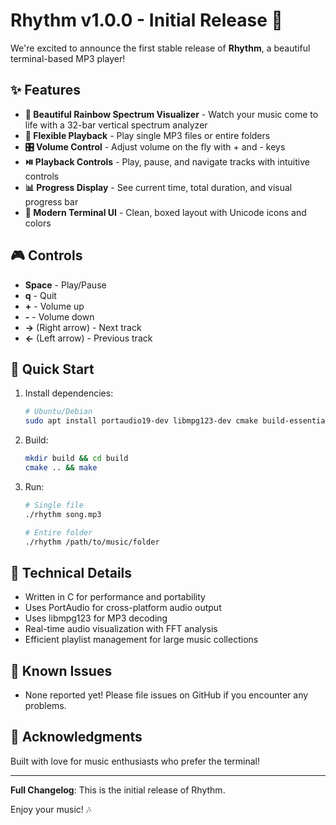 # Rhythm v1.0.0 - Initial Release 🎵

We're excited to announce the first stable release of **Rhythm**, a beautiful terminal-based MP3 player!

## ✨ Features

- **🎨 Beautiful Rainbow Spectrum Visualizer** - Watch your music come to life with a 32-bar vertical spectrum analyzer
- **📁 Flexible Playback** - Play single MP3 files or entire folders
- **🎛️ Volume Control** - Adjust volume on the fly with + and - keys
- **⏯️ Playback Controls** - Play, pause, and navigate tracks with intuitive controls
- **📊 Progress Display** - See current time, total duration, and visual progress bar
- **🎵 Modern Terminal UI** - Clean, boxed layout with Unicode icons and colors

## 🎮 Controls

- **Space** - Play/Pause
- **q** - Quit
- **+** - Volume up
- **-** - Volume down
- **→** (Right arrow) - Next track
- **←** (Left arrow) - Previous track

## 🚀 Quick Start

1. Install dependencies:
   ```bash
   # Ubuntu/Debian
   sudo apt install portaudio19-dev libmpg123-dev cmake build-essential
   ```

2. Build:
   ```bash
   mkdir build && cd build
   cmake .. && make
   ```

3. Run:
   ```bash
   # Single file
   ./rhythm song.mp3
   
   # Entire folder
   ./rhythm /path/to/music/folder
   ```

## 🔧 Technical Details

- Written in C for performance and portability
- Uses PortAudio for cross-platform audio output
- Uses libmpg123 for MP3 decoding
- Real-time audio visualization with FFT analysis
- Efficient playlist management for large music collections

## 🐛 Known Issues

- None reported yet! Please file issues on GitHub if you encounter any problems.

## 🙏 Acknowledgments

Built with love for music enthusiasts who prefer the terminal! 

---

**Full Changelog**: This is the initial release of Rhythm.

Enjoy your music! 🎶 